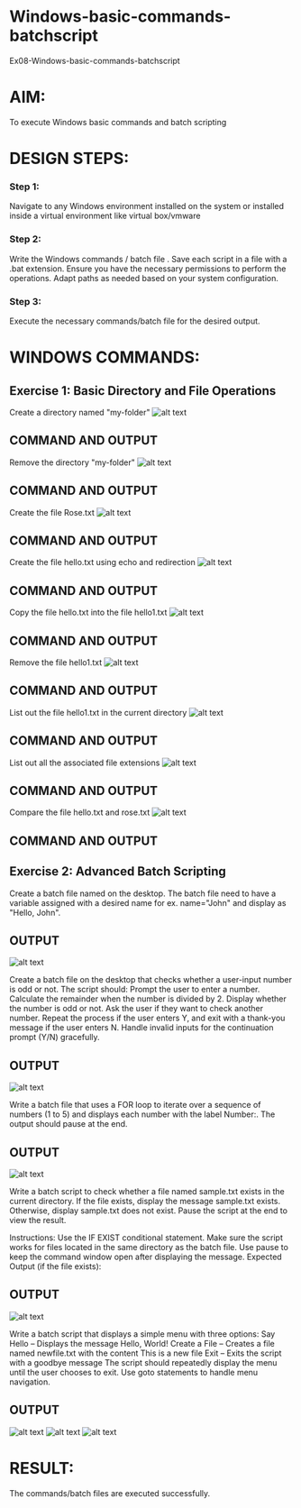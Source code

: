 # Windows-basic-commands-batchscript
Ex08-Windows-basic-commands-batchscript

# AIM:
To execute Windows basic commands and batch scripting

# DESIGN STEPS:

### Step 1:

Navigate to any Windows environment installed on the system or installed inside a virtual environment like virtual box/vmware 

### Step 2:

Write the Windows commands / batch file . Save each script in a file with a .bat extension. Ensure you have the necessary permissions to perform the operations. Adapt paths as needed based on your system configuration.
### Step 3:

Execute the necessary commands/batch file for the desired output. 




# WINDOWS COMMANDS:
## Exercise 1: Basic Directory and File Operations
Create a directory named "my-folder"
![alt text](os1.png)
## COMMAND AND OUTPUT

Remove the directory "my-folder"
![alt text](os2.png)
## COMMAND AND OUTPUT


Create the file Rose.txt
![alt text](os3.png)
## COMMAND AND OUTPUT


Create the file hello.txt using echo and redirection
![alt text](os4.png)
## COMMAND AND OUTPUT

Copy the file hello.txt into the file hello1.txt
![alt text](os5.png)
## COMMAND AND OUTPUT

Remove the file hello1.txt
![alt text](os6.png)
## COMMAND AND OUTPUT

List out the file hello1.txt in the current directory
![alt text](os7.png)
## COMMAND AND OUTPUT

List out all the associated file extensions 
![alt text](os8.png)
## COMMAND AND OUTPUT


Compare the file hello.txt and rose.txt
![alt text](os9.png)
## COMMAND AND OUTPUT

## Exercise 2: Advanced Batch Scripting
Create a batch file named on the desktop. The batch file need to have a variable assigned with a desired name for ex. name="John" and display as "Hello, John".





## OUTPUT

![alt text](os10.png)


Create a batch file  on the desktop that checks whether a user-input number is odd or not. The script should:
Prompt the user to enter a number.
Calculate the remainder when the number is divided by 2.
Display whether the number is odd or not.
Ask the user if they want to check another number.
Repeat the process if the user enters Y, and exit with a thank-you message if the user enters N.
Handle invalid inputs for the continuation prompt (Y/N) gracefully.



## OUTPUT

![alt text](os11.png)



Write a batch file that uses a FOR loop to iterate over a sequence of numbers (1 to 5) and displays each number with the label Number:. The output should pause at the end.




## OUTPUT

![alt text](os12.png)


Write a batch script to check whether a file named sample.txt exists in the current directory. If the file exists, display the message sample.txt exists. Otherwise, display sample.txt does not exist. Pause the script at the end to view the result.

Instructions:
Use the IF EXIST conditional statement.
Make sure the script works for files located in the same directory as the batch file.
Use pause to keep the command window open after displaying the message.
Expected Output (if the file exists):

## OUTPUT

![alt text](os13.png)

Write a batch script that displays a simple menu with three options:
Say Hello – Displays the message Hello, World!
Create a File – Creates a file named newfile.txt with the content This is a new file
Exit – Exits the script with a goodbye message
The script should repeatedly display the menu until the user chooses to exit. Use goto statements to handle menu navigation.


## OUTPUT

![alt text](os14.png)
![alt text](os15.png)
![alt text](os16.png)

# RESULT:
The commands/batch files are executed successfully.

